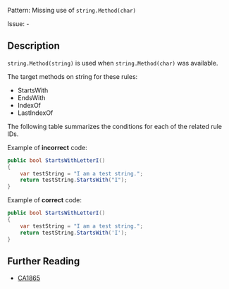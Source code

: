 Pattern: Missing use of `string.Method(char)`

Issue: -

## Description

`string.Method(string)` is used when `string.Method(char)` was available.

The target methods on string for these rules:

- StartsWith
- EndsWith
- IndexOf
- LastIndexOf

The following table summarizes the conditions for each of the related rule IDs.

Example of **incorrect** code:

```cs
public bool StartsWithLetterI()
{
    var testString = "I am a test string.";
    return testString.StartsWith("I");
}
```

Example of **correct** code:

```cs
public bool StartsWithLetterI()
{
    var testString = "I am a test string.";
    return testString.StartsWith('I');
}
```

## Further Reading

* [CA1865](https://learn.microsoft.com/en-us/dotnet/fundamentals/code-analysis/quality-rules/ca1865)

